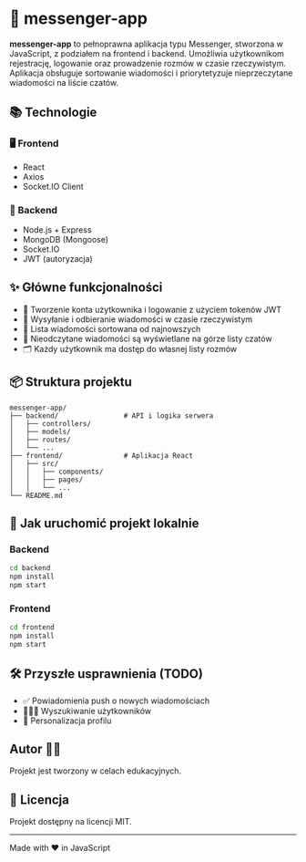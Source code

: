 # 💬 messenger-app

**messenger-app** to pełnoprawna aplikacja typu Messenger, stworzona w JavaScript, z podziałem na frontend i backend. Umożliwia użytkownikom rejestrację, logowanie oraz prowadzenie rozmów w czasie rzeczywistym. Aplikacja obsługuje sortowanie wiadomości i priorytetyzuje nieprzeczytane wiadomości na liście czatów.

## 📚 Technologie

### 🖥 Frontend
- React
- Axios
- Socket.IO Client

### 🔧 Backend
- Node.js + Express
- MongoDB (Mongoose)
- Socket.IO
- JWT (autoryzacja)

## ✨ Główne funkcjonalności

- 🔐 Tworzenie konta użytkownika i logowanie z użyciem tokenów JWT
- 💬 Wysyłanie i odbieranie wiadomości w czasie rzeczywistym
- 📄 Lista wiadomości sortowana od najnowszych
- 🔔 Nieodczytane wiadomości są wyświetlane na górze listy czatów
- 🗂️ Każdy użytkownik ma dostęp do własnej listy rozmów

## 📦 Struktura projektu

```
messenger-app/
├── backend/                # API i logika serwera
│   ├── controllers/
│   ├── models/
│   ├── routes/
│   └── ...
├── frontend/               # Aplikacja React
│   ├── src/
│   │   ├── components/
│   │   ├── pages/
│   │   └── ...
└── README.md
```

## 🚀 Jak uruchomić projekt lokalnie

### Backend
```bash
cd backend
npm install
npm start
```

### Frontend
```bash
cd frontend
npm install
npm start
```

## 🛠 Przyszłe usprawnienia (TODO)

- ✅ Powiadomienia push o nowych wiadomościach
- 🧑‍🤝‍🧑 Wyszukiwanie użytkowników
- 🎨 Personalizacja profilu

## Autor 👩‍💻

Projekt jest tworzony w celach edukacyjnych.

## 📃 Licencja

Projekt dostępny na licencji MIT.

---

Made with ❤️ in JavaScript